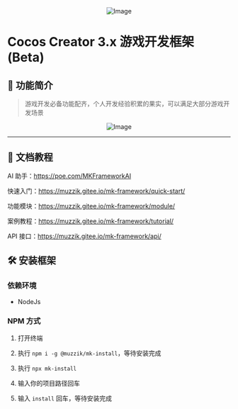 <div style="text-align:center">
    <img src="https://gitee.com/muzzik/MKFramework/raw/main/home/logo.png" alt="Image" />
</div>

# Cocos Creator 3.x 游戏开发框架 (Beta)

## 📣 功能简介

> 游戏开发必备功能配齐，个人开发经验积累的果实，可以满足大部分游戏开发场景

<div style="text-align:center">
    <img src="https://gitee.com/muzzik/MKFramework/raw/main/home/功能简介.png" alt="Image" />
</div>

---

## 📗 文档教程

AI 助手：https://poe.com/MKFrameworkAI

快速入门：https://muzzik.gitee.io/mk-framework/quick-start/

功能模块：https://muzzik.gitee.io/mk-framework/module/

案例教程：https://muzzik.gitee.io/mk-framework/tutorial/

API 接口：https://muzzik.gitee.io/mk-framework/api/

## 🛠️ 安装框架

### 依赖环境
- NodeJs

### NPM 方式
1. 打开终端

1. 执行 `npm i -g @muzzik/mk-install`，等待安装完成
1. 执行 `npx mk-install`
1. 输入你的项目路径回车
1. 输入 `install` 回车，等待安装完成
